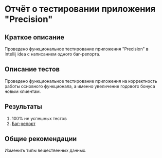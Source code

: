 # Отчёт о тестировании приложения "Precision"

## Краткое описание

Проведено функциональное тестирование приложения "Precision" в Intellij idea с написанием одного баг-репорта.

## Описание тестов

Проведено функциональное тестирование приложения на корректность работы основного функционала, а именно увеличение годового бонуса новым клиентам.

## Результаты

1. 100% не успешных тестов
2. [Баг-репорт](https://github.com/Alexlopotov/programming2/issues/1)

## Общие рекомендации

Изменить типы вещественных данных.
